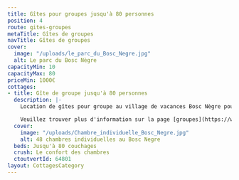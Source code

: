 ```yaml
---
title: Gîtes pour groupes jusqu'à 80 personnes
position: 4
route: gites-groupes
metaTitle: Gîtes de groupes
navTitle: Gîtes de groupes
cover:
  image: "/uploads/le_parc_du_Bosc_Negre.jpg"
  alt: Le parc du Bosc Nègre
capacityMin: 10
capacityMax: 80
priceMin: 1000€
cottages:
- title: Gîte de groupe jusqu'à 80 personnes
  description: |-
    Location de gîtes pour groupe au village de vacances Bosc Nègre pour 80 personnes, ou partiellement pour les groupes à partir de 10 personnes. Demandez-nous un devis direct personnalisé et les disponibilités pour votre groupe par mail ou par téléphone.

    Veuillez trouver plus d'information sur la page [groupes](https://www.boscnegre-vacances.com/groupes/)
  cover:
    image: "/uploads/Chambre_individuelle_Bosc_Negre.jpg"
    alt: 48 chambres individuelles au Bosc Negre
  beds: Jusqu'à 80 couchages
  crush: Le confort des chambres
  ctoutvertId: 64801
layout: CottagesCategory
---
```



